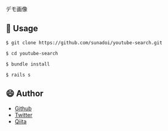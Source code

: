 デモ画像


## :speech_balloon: Usage

`$ git clone https://github.com/sunadoi/youtube-search.git`

`$ cd youtube-search`  

`$ bundle install`

`$ rails s`


## :smile: Author
- <a href="https://github.com/sunadoi/card_management">Github</a>
- <a href="https://twitter.com/suna_tech">Twitter</a>
- <a href="https://qiita.com/y-suna">Qiita</a>
